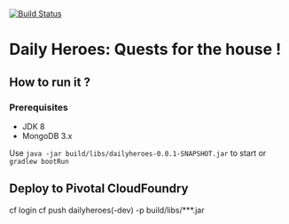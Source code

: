 [![Build Status](https://travis-ci.org/sahbi-ktifa/dailyheroes.svg?branch=develop)](https://travis-ci.org/sahbi-ktifa/dailyheroes)

# Daily Heroes: Quests for the house !

## How to run it ?

### Prerequisites
* JDK 8
* MongoDB 3.x

Use `java -jar build/libs/dailyheroes-0.0.1-SNAPSHOT.jar` to start or `gradlew bootRun`

## Deploy to Pivotal CloudFoundry

cf login
cf push dailyheroes(-dev) -p build/libs/***.jar